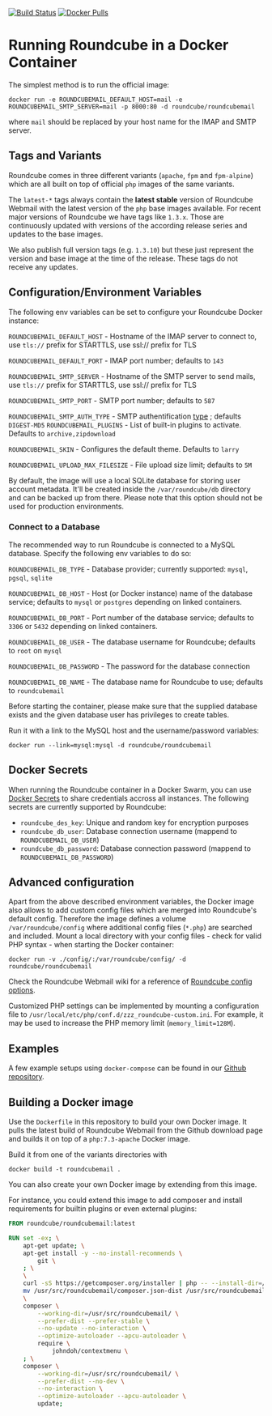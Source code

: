 
[![Build Status](https://travis-ci.org/roundcube/roundcubemail-docker.svg)](https://travis-ci.org/roundcube/roundcubemail-docker)
[![Docker Pulls](https://img.shields.io/docker/pulls/roundcube/roundcubemail.svg)](https://hub.docker.com/r/roundcube/roundcubemail/)

# Running Roundcube in a Docker Container

The simplest method is to run the official image:

```
docker run -e ROUNDCUBEMAIL_DEFAULT_HOST=mail -e ROUNDCUBEMAIL_SMTP_SERVER=mail -p 8000:80 -d roundcube/roundcubemail
```

where `mail` should be replaced by your host name for the IMAP and SMTP server.

## Tags and Variants

Roundcube comes in three different variants (`apache`, `fpm` and `fpm-alpine`) which are all built on top of official `php` images of the same variants.

The `latest-*` tags always contain the **latest stable** version of Roundcube Webmail with the latest version of the `php` base images available. For recent major versions of Roundcube we have tags like `1.3.x`. Those are continuously updated with versions of the according release series and updates to the base images.

We also publish full version tags (e.g. `1.3.10`) but these just represent the version and base image at the time of the release. These tags do not receive any updates.

## Configuration/Environment Variables

The following env variables can be set to configure your Roundcube Docker instance:

`ROUNDCUBEMAIL_DEFAULT_HOST` - Hostname of the IMAP server to connect to, use `tls://` prefix for STARTTLS, use ssl:// prefix for TLS

`ROUNDCUBEMAIL_DEFAULT_PORT` - IMAP port number; defaults to `143`

`ROUNDCUBEMAIL_SMTP_SERVER` - Hostname of the SMTP server to send mails, use `tls://` prefix for STARTTLS, use ssl:// prefix for TLS

`ROUNDCUBEMAIL_SMTP_PORT`  - SMTP port number; defaults to `587`

`ROUNDCUBEMAIL_SMTP_AUTH_TYPE` - SMTP authentification [type](https://pear.php.net/manual/en/package.networking.net-smtp.intro.php) ; defaults `DIGEST-MD5`
`ROUNDCUBEMAIL_PLUGINS` - List of built-in plugins to activate. Defaults to `archive,zipdownload`

`ROUNDCUBEMAIL_SKIN` - Configures the default theme. Defaults to `larry`

`ROUNDCUBEMAIL_UPLOAD_MAX_FILESIZE` - File upload size limit; defaults to `5M`

By default, the image will use a local SQLite database for storing user account metadata.
It'll be created inside the `/var/roundcube/db` directory and can be backed up from there. Please note that
this option should not be used for production environments.

### Connect to a Database

The recommended way to run Roundcube is connected to a MySQL database. Specify the following env variables to do so:

`ROUNDCUBEMAIL_DB_TYPE` - Database provider; currently supported: `mysql`, `pgsql`, `sqlite`

`ROUNDCUBEMAIL_DB_HOST` - Host (or Docker instance) name of the database service; defaults to `mysql` or `postgres` depending on linked containers.

`ROUNDCUBEMAIL_DB_PORT` - Port number of the database service; defaults to `3306` or `5432` depending on linked containers.

`ROUNDCUBEMAIL_DB_USER` - The database username for Roundcube; defaults to `root` on `mysql`

`ROUNDCUBEMAIL_DB_PASSWORD` - The password for the database connection

`ROUNDCUBEMAIL_DB_NAME` - The database name for Roundcube to use; defaults to `roundcubemail`

Before starting the container, please make sure that the supplied database exists and the given database user
has privileges to create tables.

Run it with a link to the MySQL host and the username/password variables:

```
docker run --link=mysql:mysql -d roundcube/roundcubemail
```

## Docker Secrets

When running the Roundcube container in a Docker Swarm, you can use [Docker Secrets](https://docs.docker.com/engine/swarm/secrets/)
to share credentials accross all instances. The following secrets are currently supported by Roundcube:

* `roundcube_des_key`: Unique and random key for encryption purposes
* `roundcube_db_user`: Database connection username (mappend to `ROUNDCUBEMAIL_DB_USER`)
* `roundcube_db_password`: Database connection password (mappend to `ROUNDCUBEMAIL_DB_PASSWORD`)

## Advanced configuration

Apart from the above described environment variables, the Docker image also allows to add custom config files
which are merged into Roundcube's default config. Therefore the image defines a volume `/var/roundcube/config`
where additional config files (`*.php`) are searched and included. Mount a local directory with your config
files - check for valid PHP syntax - when starting the Docker container:

```
docker run -v ./config/:/var/roundcube/config/ -d roundcube/roundcubemail
```

Check the Roundcube Webmail wiki for a reference of [Roundcube config options](https://github.com/roundcube/roundcubemail/wiki/Configuration).

Customized PHP settings can be implemented by mounting a configuration file to `/usr/local/etc/php/conf.d/zzz_roundcube-custom.ini`.
For example, it may be used to increase the PHP memory limit (`memory_limit=128M`).

## Examples

A few example setups using `docker-compose` can be found in our [Github repository](https://github.com/roundcube/roundcubemail-docker/tree/master/examples).

## Building a Docker image

Use the `Dockerfile` in this repository to build your own Docker image.
It pulls the latest build of Roundcube Webmail from the Github download page and builds it on top of a `php:7.3-apache` Docker image.

Build it from one of the variants directories with

```
docker build -t roundcubemail .
```

You can also create your own Docker image by extending from this image.

For instance, you could extend this image to add composer and install requirements for builtin plugins or even external plugins:
```Dockerfile
FROM roundcube/roundcubemail:latest

RUN set -ex; \
    apt-get update; \
    apt-get install -y --no-install-recommends \
        git \
    ; \
    \
    curl -sS https://getcomposer.org/installer | php -- --install-dir=/usr/bin --filename=composer; \
    mv /usr/src/roundcubemail/composer.json-dist /usr/src/roundcubemail/composer.json; \
    \
    composer \
        --working-dir=/usr/src/roundcubemail/ \
        --prefer-dist --prefer-stable \
        --no-update --no-interaction \
        --optimize-autoloader --apcu-autoloader \
        require \
            johndoh/contextmenu \
    ; \
    composer \
        --working-dir=/usr/src/roundcubemail/ \
        --prefer-dist --no-dev \
        --no-interaction \
        --optimize-autoloader --apcu-autoloader \
        update;

```
